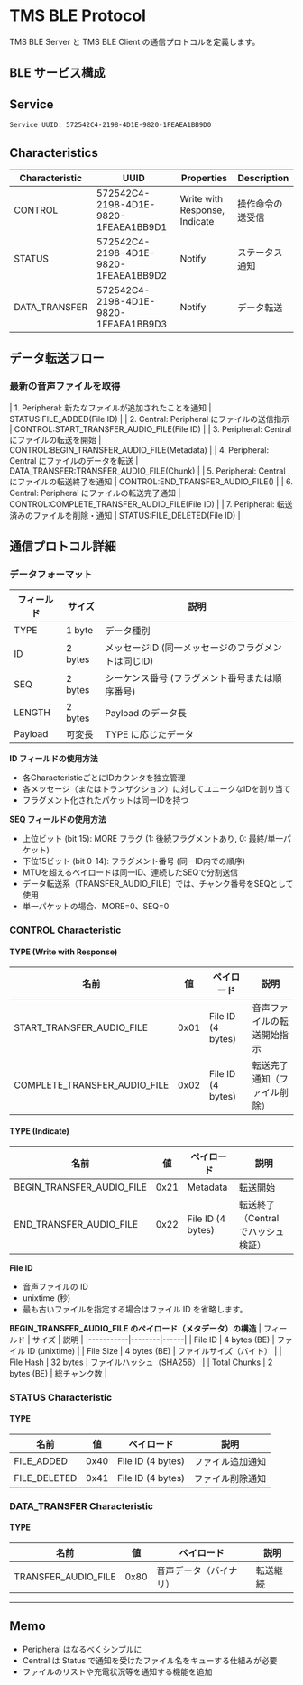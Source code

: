 # TMS BLE Protocol

TMS BLE Server と TMS BLE Client の通信プロトコルを定義します。

## BLE サービス構成

## Service

```
Service UUID: 572542C4-2198-4D1E-9820-1FEAEA1BB9D0
```

## Characteristics

| Characteristic | UUID | Properties | Description |
|---------------|------|------------|------|
| CONTROL | 572542C4-2198-4D1E-9820-1FEAEA1BB9D1 | Write with Response, Indicate | 操作命令の送受信 |
| STATUS | 572542C4-2198-4D1E-9820-1FEAEA1BB9D2 | Notify | ステータス通知 |
| DATA_TRANSFER | 572542C4-2198-4D1E-9820-1FEAEA1BB9D3 | Notify | データ転送 |

## データ転送フロー

### 最新の音声ファイルを取得
| 1. Peripheral: 新たなファイルが追加されたことを通知 | STATUS:FILE_ADDED(File ID) |
| 2. Central: Peripheral にファイルの送信指示 | CONTROL:START_TRANSFER_AUDIO_FILE(File ID) |
| 3. Peripheral: Central にファイルの転送を開始 | CONTROL:BEGIN_TRANSFER_AUDIO_FILE(Metadata) |
| 4. Peripheral: Central にファイルのデータを転送 | DATA_TRANSFER:TRANSFER_AUDIO_FILE(Chunk) |
| 5. Peripheral: Central にファイルの転送終了を通知 | CONTROL:END_TRANSFER_AUDIO_FILE() |
| 6. Central: Peripheral にファイルの転送完了通知 | CONTROL:COMPLETE_TRANSFER_AUDIO_FILE(File ID) |
| 7. Peripheral: 転送済みのファイルを削除・通知 | STATUS:FILE_DELETED(File ID) |


## 通信プロトコル詳細

### データフォーマット
| フィールド | サイズ | 説明 |
|-----------|--------|------|
| TYPE | 1 byte | データ種別 |
| ID | 2 bytes | メッセージID (同一メッセージのフラグメントは同じID) |
| SEQ | 2 bytes | シーケンス番号 (フラグメント番号または順序番号) |
| LENGTH | 2 bytes | Payload のデータ長 |
| Payload | 可変長 | TYPE に応じたデータ |

**ID フィールドの使用方法**
- 各CharacteristicごとにIDカウンタを独立管理
- 各メッセージ（またはトランザクション）に対してユニークなIDを割り当て
- フラグメント化されたパケットは同一IDを持つ

**SEQ フィールドの使用方法**
- 上位ビット (bit 15): MORE フラグ (1: 後続フラグメントあり, 0: 最終/単一パケット)
- 下位15ビット (bit 0-14): フラグメント番号 (同一ID内での順序)
- MTUを超えるペイロードは同一ID、連続したSEQで分割送信
- データ転送系（TRANSFER_AUDIO_FILE）では、チャンク番号をSEQとして使用
- 単一パケットの場合、MORE=0、SEQ=0

### CONTROL Characteristic

#### TYPE (Write with Response)
| 名前 | 値 | ペイロード | 説明 |
|---------|-----|-----------|------|
| START_TRANSFER_AUDIO_FILE | 0x01 | File ID (4 bytes) | 音声ファイルの転送開始指示 |
| COMPLETE_TRANSFER_AUDIO_FILE | 0x02 | File ID (4 bytes) | 転送完了通知（ファイル削除） |

#### TYPE (Indicate)
| 名前 | 値 | ペイロード | 説明 |
|---------|-----|-----------|------|
| BEGIN_TRANSFER_AUDIO_FILE | 0x21 | Metadata | 転送開始 |
| END_TRANSFER_AUDIO_FILE | 0x22 | File ID (4 bytes) | 転送終了（Central でハッシュ検証） |

**File ID**
- 音声ファイルの ID
- unixtime (秒) 
- 最も古いファイルを指定する場合はファイル ID を省略します。

**BEGIN_TRANSFER_AUDIO_FILE のペイロード（メタデータ）の構造**
| フィールド | サイズ | 説明 |
|-----------|--------|------|
| File ID | 4 bytes (BE) | ファイル ID (unixtime) |
| File Size | 4 bytes (BE) | ファイルサイズ（バイト） |
| File Hash | 32 bytes | ファイルハッシュ（SHA256） |
| Total Chunks | 2 bytes (BE) | 総チャンク数 |

### STATUS Characteristic

#### TYPE
| 名前 | 値 | ペイロード | 説明 |
|---------|-----|-----------|------|
| FILE_ADDED | 0x40 | File ID (4 bytes) | ファイル追加通知 |
| FILE_DELETED | 0x41 | File ID (4 bytes) | ファイル削除通知 |

### DATA_TRANSFER Characteristic

#### TYPE
| 名前 | 値 | ペイロード | 説明 |
|---------|-----|-----------|------|
| TRANSFER_AUDIO_FILE | 0x80 | 音声データ（バイナリ） | 転送継続 |

---

## Memo
- Peripheral はなるべくシンプルに
- Central は Status で通知を受けたファイル名をキューする仕組みが必要
- ファイルのリストや充電状況等を通知する機能を追加